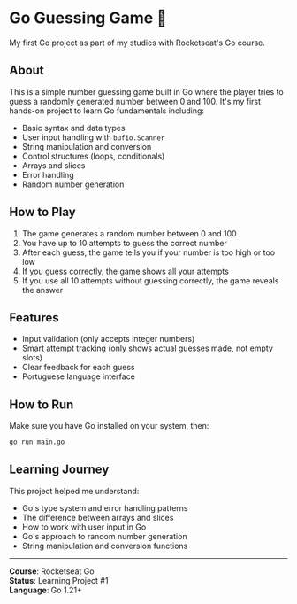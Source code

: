 # Go Guessing Game 🎯

My first Go project as part of my studies with Rocketseat's Go course.

## About

This is a simple number guessing game built in Go where the player tries to guess a randomly generated number between 0 and 100. It's my first hands-on project to learn Go fundamentals including:

- Basic syntax and data types
- User input handling with `bufio.Scanner`
- String manipulation and conversion
- Control structures (loops, conditionals)
- Arrays and slices
- Error handling
- Random number generation

## How to Play

1. The game generates a random number between 0 and 100
2. You have up to 10 attempts to guess the correct number
3. After each guess, the game tells you if your number is too high or too low
4. If you guess correctly, the game shows all your attempts
5. If you use all 10 attempts without guessing correctly, the game reveals the answer

## Features

- Input validation (only accepts integer numbers)
- Smart attempt tracking (only shows actual guesses made, not empty slots)
- Clear feedback for each guess
- Portuguese language interface

## How to Run

Make sure you have Go installed on your system, then:

```bash
go run main.go
```

## Learning Journey

This project helped me understand:
- Go's type system and error handling patterns
- The difference between arrays and slices
- How to work with user input in Go
- Go's approach to random number generation
- String manipulation and conversion functions

---

**Course**: Rocketseat Go  
**Status**: Learning Project #1  
**Language**: Go 1.21+
